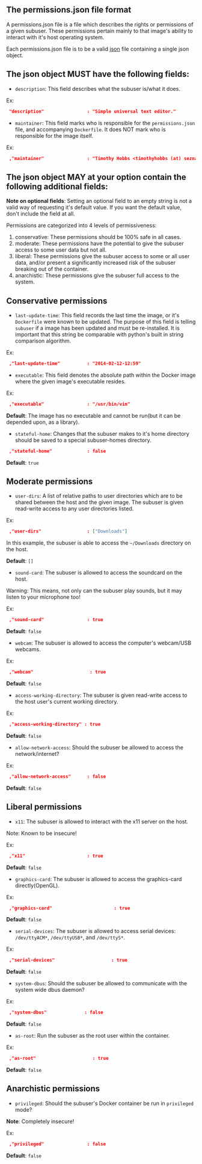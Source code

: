 The permissions.json file format
-------------------------------

A permissions.json file is a file which describes the rights or permissions of a given subuser.  These permissions pertain mainly to that image's ability to interact with it's host operating system.

Each permissions.json file is to be a valid [json](http://www.ecma-international.org/publications/files/ECMA-ST/ECMA-404.pdf) file containing a single json object.

The json object MUST have the following fields:
-----------------------------------------

 * `description`: This field describes what the subuser is/what it does.

  Ex:

  ````json
   "description"                : "Simple universal text editor."
  ````

 * `maintainer`: This field marks who is responsible for the `permissions.json` file, and accompanying `Dockerfile`.  It does NOT mark who is responsible for the image itself.

  Ex:
  
  ````json
   ,"maintainer"                : "Timothy Hobbs <timothyhobbs (at) seznam dot cz>"
  ````

The json object MAY at your option contain the following additional fields:
---------------------------------------------------------------------------

**Note on optional fields**: Setting an optional field to an empty string is not a valid way of requesting it's default value.  If you want the default value, don't include the field at all.

Permissions are categorized into 4 levels of permissiveness:

 1. conservative: These permissions should be 100% safe in all cases.
 2. moderate: These permissions have the potential to give the subuser access to some user data but not all.
 3. liberal: These permissions give the subuser access to some or all user data, and/or present a significantly increased risk of the subuser breaking out of the container.
 4. anarchistic: These permissions give the subuser full access to the system.

Conservative permissions
------------------------

 * `last-update-time`: This field records the last time the image, or it's `Dockerfile` were known to be updated.  The purpose of this field is telling `subuser` if a image has been updated and must be re-installed.  It is important that this string be comparable with python's built in string comparison algorithm.

  Ex:

  ````json
   ,"last-update-time"          : "2014-02-12-12:59"
  ````

 * `executable`: This field denotes the absolute path within the Docker image where the given image's executable resides.

  Ex:

  ````json
   ,"executable"                : "/usr/bin/vim"
  ````

 **Default**: The image has no executable and cannot be run(but it can be depended upon, as a library).

 * `stateful-home`: Changes that the subuser makes to it's home directory should be saved to a special subuser-homes directory.

  ````json
   ,"stateful-home"             : false
  ````

  **Default**: `true`

Moderate permissions
--------------------

 * `user-dirs`: A list of relative paths to user directories which are to be shared between the host and the given image. The subuser is given read-write access to any user directories listed.

  Ex:

  ````json
   ,"user-dirs"                 : ["Downloads"]
  ````

  In this example, the subuser is able to access the `~/Downloads` directory on the host. 


  **Default**: `[]`

 * `sound-card`:  The subuser is allowed to access the soundcard on the host.

Warning: This means, not only can the subuser play sounds, but it may listen to your microphone too!

  Ex:

  ````json
   ,"sound-card"                : true
  ````

  **Default**: `false`

 * `webcam`: The subuser is allowed to access the computer's webcam/USB webcams.

  Ex:

  ````json
   ,"webcam"                     : true
  ````

  **Default**: `false`

 * `access-working-directory`: The subuser is given read-write access to the host user's current working directory.

  Ex:

  ````json
   ,"access-working-directory" : true
  ````

  **Default**: `false`

 * `allow-network-access`: Should the subuser be allowed to access the network/internet?

  Ex:

  ````json
   ,"allow-network-access"      : false
  ````

  **Default**: `false`

Liberal permissions
-------------------

 * `x11`: The subuser is allowed to interact with the x11 server on the host.

  Note: Known to be insecure!

  Ex:

  ````json
   ,"x11"                       : true
  ````

  **Default**: `false`

 * `graphics-card`: The subuser is allowed to access the graphics-card directly(OpenGL).

  Ex:

  ````json
   ,"graphics-card"                       : true
  ````

  **Default**: `false`

 * `serial-devices`: The subuser is allowed to access serial devices: `/dev/ttyACM*`, `/dev/ttyUSB*`, and `/dev/ttyS*`.

  Ex:

  ````json
   ,"serial-devices"                     : true
  ````

  **Default**: `false`

 * `system-dbus`: Should the subuser be allowed to communicate with the system wide dbus daemon?

  Ex:

  ````json
   ,"system-dbus"              : false
  ````

  **Default**: `false`

 * `as-root`: Run the subuser as the root user within the container.

 Ex:

 ````json
  ,"as-root"                     : true
 ````

 **Default**: `false`

Anarchistic permissions
-----------------------

 * `privileged`: Should the subuser's Docker container be run in `privileged` mode?

  **Note**: Completely insecure!

  Ex:

  ````json
   ,"privileged"                : false
  ````

  **Default**: `false`
